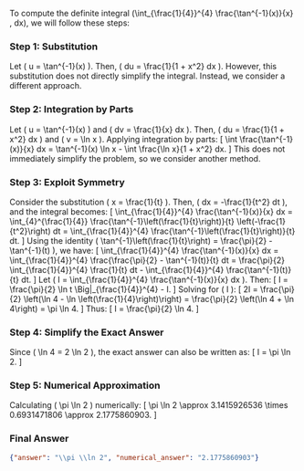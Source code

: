 To compute the definite integral \(\int_{\frac{1}{4}}^{4} \frac{\tan^{-1}(x)}{x} \, dx\), we will follow these steps:

### Step 1: Substitution
Let \( u = \tan^{-1}(x) \). Then, \( du = \frac{1}{1 + x^2} dx \). However, this substitution does not directly simplify the integral. Instead, we consider a different approach.

### Step 2: Integration by Parts
Let \( u = \tan^{-1}(x) \) and \( dv = \frac{1}{x} dx \). Then, \( du = \frac{1}{1 + x^2} dx \) and \( v = \ln x \). Applying integration by parts:
\[
\int \frac{\tan^{-1}(x)}{x} dx = \tan^{-1}(x) \ln x - \int \frac{\ln x}{1 + x^2} dx.
\]
This does not immediately simplify the problem, so we consider another method.

### Step 3: Exploit Symmetry
Consider the substitution \( x = \frac{1}{t} \). Then, \( dx = -\frac{1}{t^2} dt \), and the integral becomes:
\[
\int_{\frac{1}{4}}^{4} \frac{\tan^{-1}(x)}{x} dx = \int_{4}^{\frac{1}{4}} \frac{\tan^{-1}\left(\frac{1}{t}\right)}{t} \left(-\frac{1}{t^2}\right) dt = \int_{\frac{1}{4}}^{4} \frac{\tan^{-1}\left(\frac{1}{t}\right)}{t} dt.
\]
Using the identity \( \tan^{-1}\left(\frac{1}{t}\right) = \frac{\pi}{2} - \tan^{-1}(t) \), we have:
\[
\int_{\frac{1}{4}}^{4} \frac{\tan^{-1}(x)}{x} dx = \int_{\frac{1}{4}}^{4} \frac{\frac{\pi}{2} - \tan^{-1}(t)}{t} dt = \frac{\pi}{2} \int_{\frac{1}{4}}^{4} \frac{1}{t} dt - \int_{\frac{1}{4}}^{4} \frac{\tan^{-1}(t)}{t} dt.
\]
Let \( I = \int_{\frac{1}{4}}^{4} \frac{\tan^{-1}(x)}{x} dx \). Then:
\[
I = \frac{\pi}{2} \ln t \Big|_{\frac{1}{4}}^{4} - I.
\]
Solving for \( I \):
\[
2I = \frac{\pi}{2} \left(\ln 4 - \ln \left(\frac{1}{4}\right)\right) = \frac{\pi}{2} \left(\ln 4 + \ln 4\right) = \pi \ln 4.
\]
Thus:
\[
I = \frac{\pi}{2} \ln 4.
\]

### Step 4: Simplify the Exact Answer
Since \( \ln 4 = 2 \ln 2 \), the exact answer can also be written as:
\[
I = \pi \ln 2.
\]

### Step 5: Numerical Approximation
Calculating \( \pi \ln 2 \) numerically:
\[
\pi \ln 2 \approx 3.1415926536 \times 0.6931471806 \approx 2.1775860903.
\]

### Final Answer
```json
{"answer": "\\pi \\ln 2", "numerical_answer": "2.1775860903"}
```
